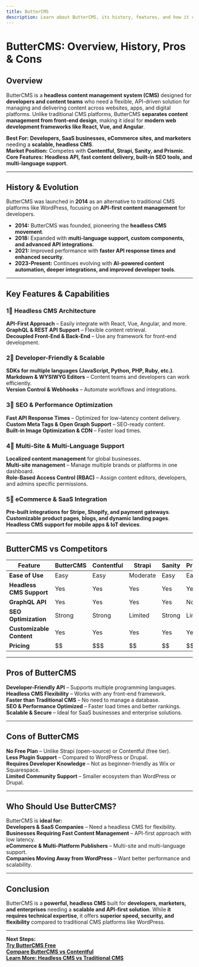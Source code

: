 ```yaml
---
title: ButterCMS  
description: Learn about ButterCMS, its history, features, and how it compares to other CMS platforms.  
---
```


# **ButterCMS: Overview, History, Pros & Cons**  

## **Overview**  
ButterCMS is a **headless content management system (CMS)** designed for **developers and content teams** who need a flexible, API-driven solution for managing and delivering content across websites, apps, and digital platforms. Unlike traditional CMS platforms, ButterCMS **separates content management from front-end design**, making it ideal for **modern web development frameworks like React, Vue, and Angular**.  

 **Best For:** **Developers, SaaS businesses, eCommerce sites, and marketers** needing a **scalable, headless CMS**.  
 **Market Position:** Competes with **Contentful, Strapi, Sanity, and Prismic**.  
 **Core Features:** **Headless API, fast content delivery, built-in SEO tools, and multi-language support**.  

---

## **History & Evolution**  
ButterCMS was launched in **2014** as an alternative to traditional CMS platforms like WordPress, focusing on **API-first content management** for developers.  

- **2014:** ButterCMS was founded, pioneering the **headless CMS movement**.  
- **2018:** Expanded with **multi-language support, custom components, and advanced API integrations**.  
- **2021:** Improved performance with **faster API response times and enhanced security**.  
- **2023-Present:** Continues evolving with **AI-powered content automation, deeper integrations, and improved developer tools**.  

---

## **Key Features & Capabilities**  

### **1⃣ Headless CMS Architecture**  
 **API-First Approach** – Easily integrate with React, Vue, Angular, and more.  
 **GraphQL & REST API Support** – Flexible content retrieval.  
 **Decoupled Front-End & Back-End** – Use any framework for front-end development.  

### **2⃣ Developer-Friendly & Scalable**  
 **SDKs for multiple languages (JavaScript, Python, PHP, Ruby, etc.)**.  
 **Markdown & WYSIWYG Editors** – Content teams and developers can work efficiently.  
 **Version Control & Webhooks** – Automate workflows and integrations.  

### **3⃣ SEO & Performance Optimization**  
 **Fast API Response Times** – Optimized for low-latency content delivery.  
 **Custom Meta Tags & Open Graph Support** – SEO-ready content.  
 **Built-in Image Optimization & CDN** – Faster load times.  

### **4⃣ Multi-Site & Multi-Language Support**  
 **Localized content management** for global businesses.  
 **Multi-site management** – Manage multiple brands or platforms in one dashboard.  
 **Role-Based Access Control (RBAC)** – Assign content editors, developers, and admins specific permissions.  

### **5⃣ eCommerce & SaaS Integration**  
 **Pre-built integrations for Stripe, Shopify, and payment gateways**.  
 **Customizable product pages, blogs, and dynamic landing pages**.  
 **Headless CMS support for mobile apps & IoT devices**.  

---

## **ButterCMS vs Competitors**  

| Feature                  | ButterCMS | Contentful | Strapi      | Sanity      | Prismic     |
|--------------------------|-----------|------------|-------------|-------------|-------------|
| **Ease of Use**          |  Easy   |  Easy    |  Moderate |  Easy     |  Easy     |
| **Headless CMS Support** |  Yes    |  Yes     |  Yes      |  Yes      |  Yes      |
| **GraphQL API**          |  Yes    |  Yes     |  Yes      |  Yes      |  No       |
| **SEO Optimization**     |  Strong |  Strong  |  Limited  |  Strong   |  Limited  |
| **Customizable Content** |  Yes    |  Yes     |  Yes      |  Yes      |  Yes      |
| **Pricing**              | $$        | $$$        | $$         | $$          | $$          |

---

## **Pros of ButterCMS**  
 **Developer-Friendly API** – Supports multiple programming languages.  
 **Headless CMS Flexibility** – Works with any front-end framework.  
 **Faster than Traditional CMS** – No need to manage a database.  
 **SEO & Performance Optimized** – Faster load times and better rankings.  
 **Scalable & Secure** – Ideal for SaaS businesses and enterprise solutions.  

---

## **Cons of ButterCMS**  
 **No Free Plan** – Unlike Strapi (open-source) or Contentful (free tier).  
 **Less Plugin Support** – Compared to WordPress or Drupal.  
 **Requires Developer Knowledge** – Not as beginner-friendly as Wix or Squarespace.  
 **Limited Community Support** – Smaller ecosystem than WordPress or Drupal.  

---

## **Who Should Use ButterCMS?**  
ButterCMS is **ideal for:**  
 **Developers & SaaS Companies** – Need a headless CMS for flexibility.  
 **Businesses Requiring Fast Content Management** – API-first approach with low latency.  
 **eCommerce & Multi-Platform Publishers** – Multi-site and multi-language support.  
 **Companies Moving Away from WordPress** – Want better performance and scalability.  

---

## **Conclusion**  
ButterCMS is a **powerful, headless CMS** built for **developers, marketers, and enterprises** needing a **scalable and API-first solution**. While **it requires technical expertise**, it offers **superior speed, security, and flexibility** compared to traditional CMS platforms like WordPress.  

---

 **Next Steps:**  
 **[Try ButterCMS Free](https://buttercms.com/)**  
 **[Compare ButterCMS vs Contentful](#)**  
 **[Learn More: Headless CMS vs Traditional CMS](#)**  
